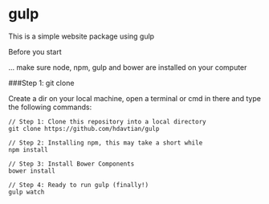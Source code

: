 # gulp

This is a simple website package using gulp

Before you start

... make sure node, npm, gulp and bower are installed on your computer

###Step 1: git clone

Create a dir on your local machine, open a terminal or cmd in there and type the following commands:

```
// Step 1: Clone this repository into a local directory
git clone https://github.com/hdavtian/gulp

// Step 2: Installing npm, this may take a short while
npm install

// Step 3: Install Bower Components
bower install

// Step 4: Ready to run gulp (finally!)
gulp watch

```
